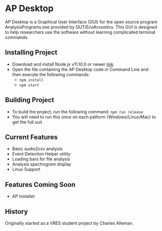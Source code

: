 # AP Desktop

AP Desktop is a Graphical User Interface (GUI) for the open source program AnalysisPrograms.exe provided by QUT/EcoAcoustics. This GUI is designed to help researchers use the software without learning complicated terminal commands.

## Installing Project

- Download and install Node.js v11.10.0 or newer [link](https://nodejs.org/en/download/)
- Open the file containing the AP Desktop code in Command Line and then execute the following commands:
  - `npm install`
  - `npm start`

## Building Project

- To build the project, run the following command: `npm run release`
- You will need to run this once on each patform (Windows/Linux/Mac) to get the full suit

## Current Features

- Basic audio2csv analysis
- Event Detection Helper utility
- Loading bars for file analysis
- Analysis spectrogram display
- Linux Support

## Features Coming Soon

- AP Installer

## History

Originally started as a VRES student project by Charles Alleman.
